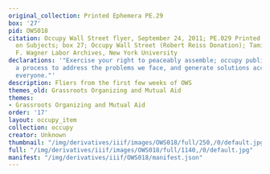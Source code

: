 ```yaml
---
original_collection: Printed Ephemera PE.29
box: '27'
pid: OWS018
citation: Occupy Wall Street flyer, September 24, 2011; PE.029 Printed Ephemera Collection
  on Subjects; box 27; Occupy Wall Street (Robert Reiss Donation); Tamiment Library/Robert
  F. Wagner Labor Archives, New York University
declarations: '"Exercise your right to peaceably assemble; occupy public space;  create
  a process to address the problems we face, and generate solutions accessible to
  everyone."'
description: Fliers from the first few weeks of OWS
themes_old: Grassroots Organizing and Mutual Aid
themes:
- Grassroots Organizing and Mutual Aid
order: '17'
layout: occupy_item
collection: occupy
creator: Unknown
thumbnail: "/img/derivatives/iiif/images/OWS018/full/250,/0/default.jpg"
full: "/img/derivatives/iiif/images/OWS018/full/1140,/0/default.jpg"
manifest: "/img/derivatives/iiif/OWS018/manifest.json"
---
```

